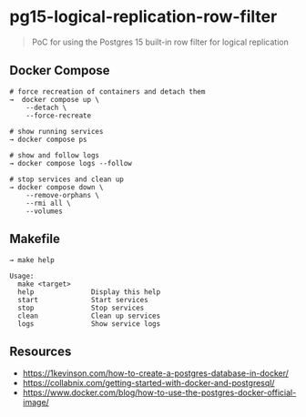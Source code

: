 # pg15-logical-replication-row-filter

> PoC for using the Postgres 15 built-in row filter for logical replication

## Docker Compose

```shell
# force recreation of containers and detach them
→  docker compose up \
    --detach \
    --force-recreate

# show running services
→ docker compose ps

# show and follow logs
→ docker compose logs --follow

# stop services and clean up
→ docker compose down \
    --remove-orphans \
    --rmi all \
    --volumes
```

## Makefile

```shell
→ make help

Usage:
  make <target>
  help              Display this help
  start             Start services
  stop              Stop services
  clean             Clean up services
  logs              Show service logs
```

## Resources

- <https://1kevinson.com/how-to-create-a-postgres-database-in-docker/>
- <https://collabnix.com/getting-started-with-docker-and-postgresql/>
- <https://www.docker.com/blog/how-to-use-the-postgres-docker-official-image/>
